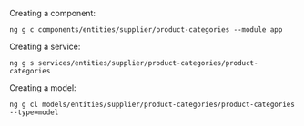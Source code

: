 Creating a component:

```
ng g c components/entities/supplier/product-categories --module app
```



Creating a service:

```
ng g s services/entities/supplier/product-categories/product-categories
```



Creating a model:

```
ng g cl models/entities/supplier/product-categories/product-categories --type=model
```

